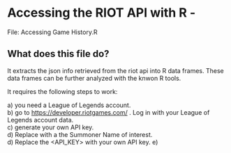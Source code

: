 # Accessing the RIOT API with R - 
File: Accessing Game History.R
## What does this file do?
It extracts the json info retrieved from the riot api into R data frames. These data frames can be further analyzed with the knwon R tools.

It requires the following steps to work:

a) you need a League of Legends account.  
b) go to https://developer.riotgames.com/ . Log in with your League of Legends account data.  
c) generate your own API key.  
d) Replace <Summonername> with a the Summoner Name of interest.  
d) Replace the <API_KEY> with your own API key.
e) 
